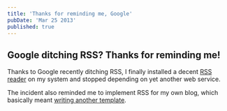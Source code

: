 ```yaml
---
title: 'Thanks for reminding me, Google'
pubDate: 'Mar 25 2013'
published: true
---
```



## Google ditching RSS? Thanks for reminding me!

Thanks to Google recently ditching RSS,
I finally installed a decent
<a href="http://lzone.de/liferea/">RSS reader</a>
on my system and stopped depending on yet another web service.

The incident also reminded me
to implement RSS for my own blog,
which basically meant
<a href="https://github.com/strathausen/blog/blob/master/theme/rss.mustache">writing another template</a>.
